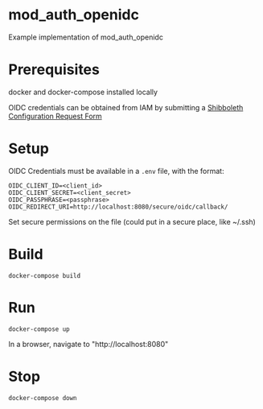# mod_auth_openidc

Example implementation of mod_auth_openidc


# Prerequisites
docker and docker-compose installed locally

OIDC credentials can be obtained from IAM by submitting a [Shibboleth Configuration Request Form](https://its.umich.edu/accounts-access/shibboleth/configuration-request-form)


# Setup
OIDC Credentials must be available in a `.env` file, with the format:   

```shell
OIDC_CLIENT_ID=<client_id>
OIDC_CLIENT_SECRET=<client_secret>
OIDC_PASSPHRASE=<passphrase>
OIDC_REDIRECT_URI=http://localhost:8080/secure/oidc/callback/
```

Set secure permissions on the file (could put in a secure place, like ~/.ssh)


# Build

```shell
docker-compose build
```


# Run
```shell
docker-compose up
```

In a browser, navigate to "http://localhost:8080"


# Stop
```shell
docker-compose down
```
